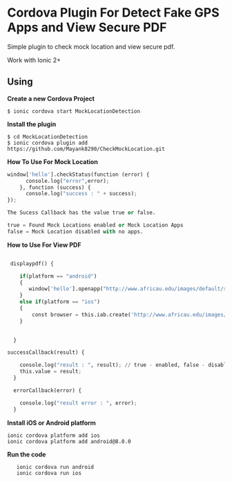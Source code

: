 # Cordova Plugin For Detect Fake GPS Apps and View Secure PDF

Simple plugin to check mock location and view secure pdf.

Work with Ionic 2+ 

## Using

**Create a new Cordova Project**

    $ ionic cordova start MockLocationDetection
    
**Install the plugin**

    $ cd MockLocationDetection
    $ ionic cordova plugin add https://github.com/Mayank8290/CheckMockLocation.git
    

**How To Use For Mock Location**
```python
window['hello'].checkStatus(function (error) {
      console.log("error",error);
    }, function (success) {
      console.log("success : " + success);
});

The Sucess Callback has the value true or false.

true = Found Mock Locations enabled or Mock Location Apps
false = Mock Location disabled with no apps.
```


**How to Use For View PDF**
```python

 displaypdf() {

    if(platform == "android")
    {
       window['hello'].openapp("http://www.africau.edu/images/default/sample.pdf",(b) => this.errorCallback(b), (a) => this.successCallback(a));
    }
    else if(platform == "ios")
    {
        const browser = this.iab.create('http://www.africau.edu/images/default/sample.pdf');
    }

    
  }

successCallback(result) {

    console.log("result : ", result); // true - enabled, false - disabled
    this.value = result;
  }

  errorCallback(error) {

    console.log("result error : ", error);
  }

```


**Install iOS or Android platform**

    ionic cordova platform add ios
    ionic cordova platform add android@8.0.0
    
**Run the code**
```python
   ionic cordova run android
   ionic cordova run ios
```

